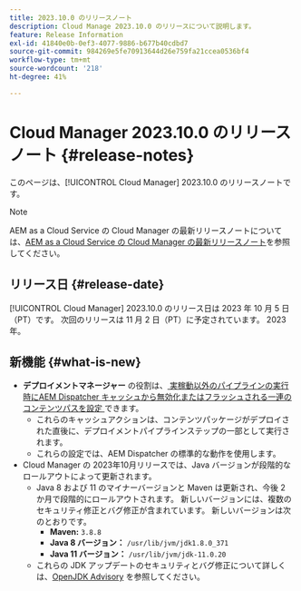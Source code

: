 ```yaml
---
title: 2023.10.0 のリリースノート
description: Cloud Manage 2023.10.0 のリリースについて説明します。
feature: Release Information
exl-id: 41840e0b-0ef3-4077-9886-b677b40cdbd7
source-git-commit: 984269e5fe70913644d26e759fa21ccea0536bf4
workflow-type: tm+mt
source-wordcount: '218'
ht-degree: 41%

---
```


# Cloud Manager 2023.10.0 のリリースノート {#release-notes}

このページは、[!UICONTROL Cloud Manager] 2023.10.0 のリリースノートです。

>[!NOTE]
>
>AEM as a Cloud Service の Cloud Manager の最新リリースノートについては、[AEM as a Cloud Service の Cloud Manager の最新リリースノート](https://experienceleague.adobe.com/ja/docs/experience-manager-cloud-service/content/release-notes/cloud-manager/current)を参照してください。

## リリース日 {#release-date}

[!UICONTROL Cloud Manager] 2023.10.0 のリリース日は 2023 年 10 月 5 日（PT）です。 次回のリリースは 11 月 2 日（PT）に予定されています。 2023 年。

## 新機能 {#what-is-new}

* **デプロイメントマネージャー** の役割は、[ 実稼動以外のパイプラインの実行時にAEM Dispatcher キャッシュから無効化またはフラッシュされる一連のコンテンツパスを設定 ](/help/using/non-production-pipelines.md) できます。
   * これらのキャッシュアクションは、コンテンツパッケージがデプロイされた直後に、デプロイメントパイプラインステップの一部として実行されます。
   * これらの設定では、AEM Dispatcher の標準的な動作を使用します。
* Cloud Manager の 2023年10月リリースでは、Java バージョンが段階的なロールアウトによって更新されます。
   * Java 8 および 11 のマイナーバージョンと Maven は更新され、今後 2 か月で段階的にロールアウトされます。 新しいバージョンには、複数のセキュリティ修正とバグ修正が含まれています。 新しいバージョンは次のとおりです。
      * **Maven:** `3.8.8`
      * **Java 8 バージョン：** `/usr/lib/jvm/jdk1.8.0_371`
      * **Java 11 バージョン：** `/usr/lib/jvm/jdk-11.0.20`
   * これらの JDK アップデートのセキュリティとバグ修正について詳しくは、[OpenJDK Advisory](https://openjdk.org/groups/vulnerability/advisories/) を参照してください。
